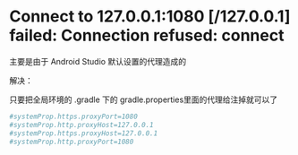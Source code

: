 # Connect to 127.0.0.1:1080 [/127.0.0.1] failed: Connection refused: connect

主要是由于 Android Studio 默认设置的代理造成的

解决：

只要把全局环境的 .gradle 下的 gradle.properties里面的代理给注掉就可以了
``` bash
#systemProp.https.proxyPort=1080
#systemProp.http.proxyHost=127.0.0.1
#systemProp.https.proxyHost=127.0.0.1
#systemProp.http.proxyPort=1080
```